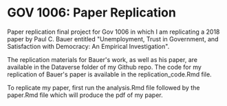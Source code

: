 # GOV 1006: Paper Replication

Paper replication final project for Gov 1006 in which I am replicating a 2018 paper by Paul C. Bauer entitled "Unemployment, Trust in Government, and Satisfaction with Democracy: An Empirical Investigation".

The replication materials for Bauer's work, as well as his paper, are available in the Dataverse folder of my Github repo. The code for my replication of Bauer's paper is available in the replication_code.Rmd file.

To replicate my paper, first run the analysis.Rmd file followed by the paper.Rmd file which will produce the pdf of my paper.
